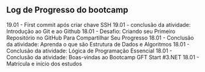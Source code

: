 ## Log de Progresso do bootcamp

19.01 - First commit após criar chave SSH
19.01 - conclusão da atividade: Introdução ao Git e ao Github
18.01 - Desafio: Criando seu Primeiro Repositório no GitHub Para Compartilhar Seu Progresso
18.01 - Conclusão da atividade: Aprenda o que são Estrutura de Dados e Algoritmos
18.01 - Conclusão da atividade: Lógica de Programação Essencial
18.01 - Conclusão da atividade: Boas-vindas ao Bootcamp GFT Start #3.NET
18.01 - Matrícula e início dos estudos